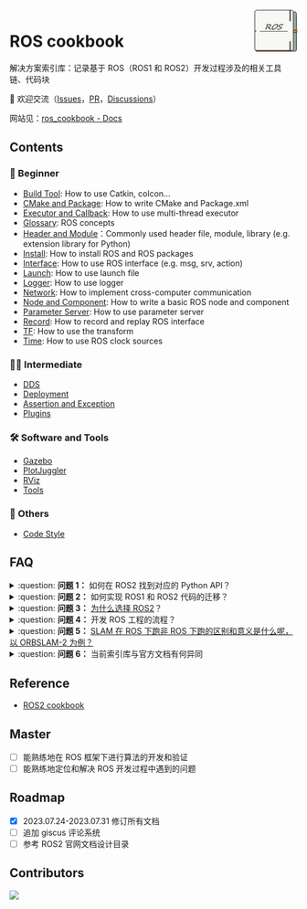 <img src="_media/favicon.png" align="right" width="15%">

# ROS cookbook

解决方案索引库：记录基于 ROS（ROS1 和 ROS2）开发过程涉及的相关工具链、代码块

:raised_eyebrow: 欢迎交流（[Issues](https://github.com/Natsu-Akatsuki/ros_cookbook/issues)，[PR](https://github.com/Natsu-Akatsuki/ros_cookbook/pulls)，[Discussions](https://github.com/Natsu-Akatsuki/ros_cookbook/discussions)）

网站见：[ros_cookbook - Docs](https://natsu-akatsuki.github.io/ros_cookbook/)

## Contents

### :child: Beginner

- [Build Tool](Beginner/Build%20Tool.md): How to use Catkin, colcon...
- [CMake and Package](Beginner/CMake%20and%20Package.md): How to write CMake and Package.xml
- [Executor and Callback](Beginner/Executor%20and%20Callback.md): How to use multi-thread executor
- [Glossary](Beginner/Glossary.md): ROS concepts
- [Header and Module](Beginner/Header%20and%20Module.md)：Commonly used header file, module, library (e.g. extension library for Python)
- [Install](Beginner/Install.md): How to install ROS and ROS packages
- [Interface](Beginner/Interface.md): How to use ROS interface (e.g. msg, srv, action)
- [Launch](Beginner/Launch.md): How to use launch file
- [Logger](Beginner/Logger.md): How to use logger
- [Network](Beginner/Network.md): How to implement cross-computer communication
- [Node and Component](Beginner/Node%20and%20Component.md): How to write a basic ROS node and component
- [Parameter Server](Beginner/Parameter%20Server.md): How to use parameter server
- [Record](Beginner/Record.md): How to record and replay ROS interface
- [TF](Beginner/TF.md): How to use the transform
- [Time](Beginner/Time.md): How to use ROS clock sources

### :student: Intermediate

- [DDS](Intermediate/DDS.md)
- [Deployment](Intermediate/Deployment.md)
- [Assertion and Exception](Intermediate/Assertion%20and%20Exception.md)
- [Plugins](Intermediate/Plugins.md)

### :hammer_and_wrench: Software and Tools

- [Gazebo](Software%20and%20Tools/Gazebo.md)
- [PlotJuggler](Software%20and%20Tools/PlotJuggler.md)
- [RViz](Software%20and%20Tools/RViz.md)
- [Tools](Software%20and%20Tools/Tools.md)

### :memo: Others

- [Code Style](Others/Code%20Style.md)

## FAQ

<details>
    <summary>:question: <b>问题 1：</b>
        如何在 ROS2 找到对应的 Python API？
    </summary>

根据`C++`的相关代码和 API 进行初筛，然后再查看 [rclpy API 文档](https://docs.ros2.org/latest/api/rclpy/index.html)，找到对应的模块和代码接口，继而实现迁移

</details>

<details>
    <summary>:question: <b>问题 2：</b>
        如何实现 ROS1 和 ROS2 代码的迁移？
    </summary>

- [ ] 过一遍 ChatGPT
- [ ] 经验泛化（谷歌，Stack Overflow，百度，曾经遇到过......）
- [ ] 查看例程

</details>

<details>
    <summary>:question: <b>问题 3：</b>
        <a href="https://design.ros2.org/articles/why_ros2.html">为什么选择 ROS2</a>？
    </summary>
</details>

<details>
    <summary>:question: <b>问题 4：</b>
        开发 ROS 工程的流程？
    </summary>

- [ ] 明确程序的功能，明确程序的输入和输出
- [ ] 进行快速原型开发，验证程序的功能
- [ ] 优化程序，提高程序的性能

</details>

<details>
    <summary>:question: <b>问题 5：</b>
        <a href="https://www.zhihu.com/question/527984200/answer/2447182557">SLAM 在 ROS 下跑非 ROS 下跑的区别和意义是什么呢，以 ORBSLAM-2 为例？</a>
    </summary>

在 ROS 框架下开发和验证算法会更加的方便。首先，有丰富的三方支持。比如，我们可以直接使用厂家提供的 ROS 平台下的程序来读取传感器的数据，而不用自己再写程序来读取数据，而当然前提是供应商提供了相关的程序。其次，ROS 框架下包含一套进程通信的架构。通过消息的订阅和发布，回调函数的处理，我们就能够快速地实现进程通信。提供了算法开发和验证的一系列工具链。比如进行数据可视化的 RViz，数据录制的 rosbag，仿真平台 Gazebo

以 ORBSLAM2 为例，如果不依赖 ROS 的话，第一要自己手写对传感器数据读取的程序，第二，设计的算法如果是分模块，模块之间要通讯的话，还要
考量如何通讯；第三，还要写可视化的程序。凡此，都要花费大量的时间。

</details>

<details>
    <summary>:question: <b>问题 6：</b>
        当前索引库与官方文档有何异同
    </summary>

其实在编者多次浏览官方文档后，会觉得官方文档已提供了详细的线索和解决方案，当前索引库只是多了 ROS1 和 ROS2 的整合和部分工程上的线索

</details>

## Reference

- [ROS2 cookbook](https://github.com/mikeferguson/ros2_cookbook)

## Master

- [ ] 能熟练地在 ROS 框架下进行算法的开发和验证
- [ ] 能熟练地定位和解决 ROS 开发过程中遇到的问题

## Roadmap

- [x] 2023.07.24-2023.07.31 修订所有文档
- [ ] 追加 giscus 评论系统
- [ ] 参考 ROS2 官网文档设计目录

## Contributors

<a href="https://github.com/Natsu-Akatsuki">
  <img src="https://contrib.rocks/image?repo=Natsu-Akatsuki/ros_cookbook" />
</a>